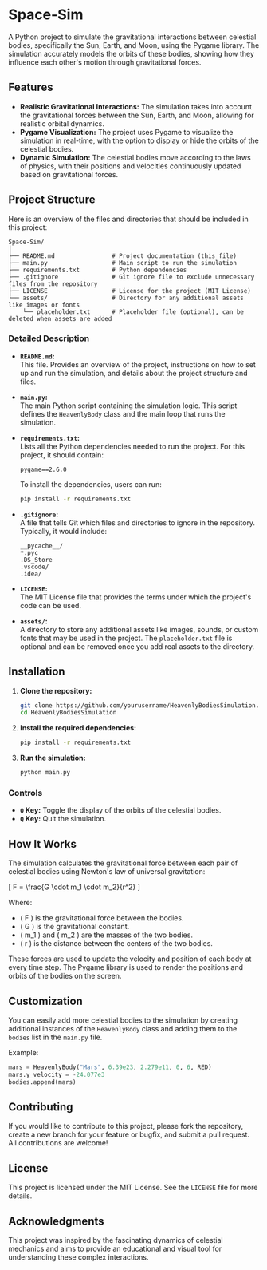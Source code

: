 

# Space-Sim

A Python project to simulate the gravitational interactions between celestial bodies, specifically the Sun, Earth, and Moon, using the Pygame library. The simulation accurately models the orbits of these bodies, showing how they influence each other's motion through gravitational forces.

## Features

- **Realistic Gravitational Interactions:** The simulation takes into account the gravitational forces between the Sun, Earth, and Moon, allowing for realistic orbital dynamics.
- **Pygame Visualization:** The project uses Pygame to visualize the simulation in real-time, with the option to display or hide the orbits of the celestial bodies.
- **Dynamic Simulation:** The celestial bodies move according to the laws of physics, with their positions and velocities continuously updated based on gravitational forces.

## Project Structure

Here is an overview of the files and directories that should be included in this project:

```
Space-Sim/
│
├── README.md                # Project documentation (this file)
├── main.py                  # Main script to run the simulation
├── requirements.txt         # Python dependencies
├── .gitignore               # Git ignore file to exclude unnecessary files from the repository
├── LICENSE                  # License for the project (MIT License)
└── assets/                  # Directory for any additional assets like images or fonts
    └── placeholder.txt      # Placeholder file (optional), can be deleted when assets are added
```

### Detailed Description

- **`README.md`:**  
  This file. Provides an overview of the project, instructions on how to set up and run the simulation, and details about the project structure and files.

- **`main.py`:**  
  The main Python script containing the simulation logic. This script defines the `HeavenlyBody` class and the main loop that runs the simulation.

- **`requirements.txt`:**  
  Lists all the Python dependencies needed to run the project. For this project, it should contain:
  
  ```
  pygame==2.6.0
  ```
  
  To install the dependencies, users can run:
  
  ```bash
  pip install -r requirements.txt
  ```

- **`.gitignore`:**  
  A file that tells Git which files and directories to ignore in the repository. Typically, it would include:

  ```
  __pycache__/
  *.pyc
  .DS_Store
  .vscode/
  .idea/
  ```

- **`LICENSE`:**  
  The MIT License file that provides the terms under which the project's code can be used.

- **`assets/`:**  
  A directory to store any additional assets like images, sounds, or custom fonts that may be used in the project. The `placeholder.txt` file is optional and can be removed once you add real assets to the directory.

## Installation

1. **Clone the repository:**

   ```bash
   git clone https://github.com/yourusername/HeavenlyBodiesSimulation.git
   cd HeavenlyBodiesSimulation
   ```

2. **Install the required dependencies:**

   ```bash
   pip install -r requirements.txt
   ```

3. **Run the simulation:**

   ```bash
   python main.py
   ```

### Controls

- **`O` Key:** Toggle the display of the orbits of the celestial bodies.
- **`Q` Key:** Quit the simulation.

## How It Works

The simulation calculates the gravitational force between each pair of celestial bodies using Newton's law of universal gravitation:

\[ F = \frac{G \cdot m_1 \cdot m_2}{r^2} \]

Where:
- \( F \) is the gravitational force between the bodies.
- \( G \) is the gravitational constant.
- \( m_1 \) and \( m_2 \) are the masses of the two bodies.
- \( r \) is the distance between the centers of the two bodies.

These forces are used to update the velocity and position of each body at every time step. The Pygame library is used to render the positions and orbits of the bodies on the screen.

## Customization

You can easily add more celestial bodies to the simulation by creating additional instances of the `HeavenlyBody` class and adding them to the `bodies` list in the `main.py` file.

Example:

```python
mars = HeavenlyBody("Mars", 6.39e23, 2.279e11, 0, 6, RED)
mars.y_velocity = -24.077e3
bodies.append(mars)
```

## Contributing

If you would like to contribute to this project, please fork the repository, create a new branch for your feature or bugfix, and submit a pull request. All contributions are welcome!

## License

This project is licensed under the MIT License. See the `LICENSE` file for more details.

## Acknowledgments

This project was inspired by the fascinating dynamics of celestial mechanics and aims to provide an educational and visual tool for understanding these complex interactions.


